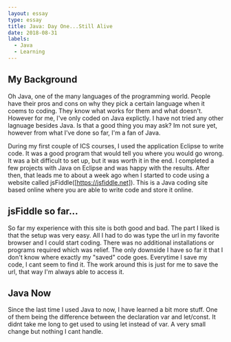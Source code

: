 ```yaml
---
layout: essay
type: essay
title: Java: Day One...Still Alive
date: 2018-08-31
labels:
  - Java
  - Learning
---
```

## My Background
Oh Java, one of the many languages of the programming world. People have their pros and cons on why they pick a certain language when it coems to coding. They know what works for them and what doesn't. However for me, I've only coded on Java explictly. I have not tried any other lagnuage besides Java. Is that a good thing you may ask? Im not sure yet, however from what I've done so far, I'm a fan of Java. 

During my first couple of ICS courses, I used the application Eclipse to write code. It was a good program that would tell you where you would go wrong. It was a bit difficult to set up, but it was worth it in the end. I completed a few projects with Java on Eclipse and was happy with the results. After then, that leads me to about a week ago when I started to code using a website called jsFiddle([https://jsfiddle.net]). This is a Java coding site based online where you are able to write code and store it online. 

## jsFiddle so far...
So far my experience with this site is both good and bad. The part I liked is that the setup was very easy. All I had to do was type the url in my favorite browser and I could start coding. There was no additional installations or programs required which was relief. The only downside I have so far it that I don't know where exactly my "saved" code goes. Everytime I save my code, I cant seem to find it. The work around this is just for me to save the url, that way I'm always able to access it.

## Java Now
Since the last time I used Java to now, I have learned a bit more stuff. One of them being the difference between the declaration var and let/const. It didnt take me long to get used to using let instead of var. A very small change but nothing I cant handle. 

